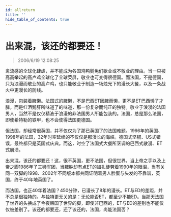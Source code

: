 ```yaml
---
id: allreturn
title: ''
hide_table_of_contents: true
---
```


# 出来混，该还的都要还！

> 2006/6/19 12:08:25

禽流感的全球化肆虐，并不能成为各国鸡鸭鹅兔们歇业或不敬业的理由。当一只被高高举起的高卢鸡全球化了全球荧屏，敬业也可变得很德国。而法国，不是德国，只为浪漫而敬业的高卢鸡，也只能敬业于制造一场烛光下的漫长大餐，以及一条战火中更漫长的防线。
 
浪漫，包装着臃懒。法国式的臃懒，不是巴西ET因臃而懒，更不是ET巴西懒了才臃，而是红酒鹅肝所味道了的味道，那一份复杂而纯正的独特。敬业于浪漫的法国男人，当然不是仅仅精液于浪漫的非法国男人所能包装的。法国，总是那么法国，即使希特勒的铁甲，也不会使得法国更德国。

但法国，却经常很英国，并不仅仅为了那已英国了的法国难题。1966年的英国、1998年的法国，32年时空延续的不仅仅是那漫长的海峡。德国式坚韧、US式错误，最终都只是英国式庆典。而这，时空了法国式大餐所烹调的巴西式散漫、ET式崩溃。

出来混，该还的都要还！这，很不英国，更不法国，但很世界。当上帝之手以及上帝之脚1986年了三狮军团，当臃肿却有点ET的加扎徒劳着1990年的眼泪，当有关同一双脚的1998、2002年不同版本都共同证明着男人脸蛋与头发的不靠谱，英国，终于40年地英国了。

而法国，也正40年着法国？450分钟，已漫长了8年的漫长。ET与ED的差距，并不总是很独特的。与独特更无关的是：无论能否ET，都至少不能ED。当那天法国了世界的头换成了今夜韩国了世界的脚，即使非巴西的，ET与ED的差别也不能仅仅被差别了。该还的都要还，还了该还的，法国，尚能法国否？